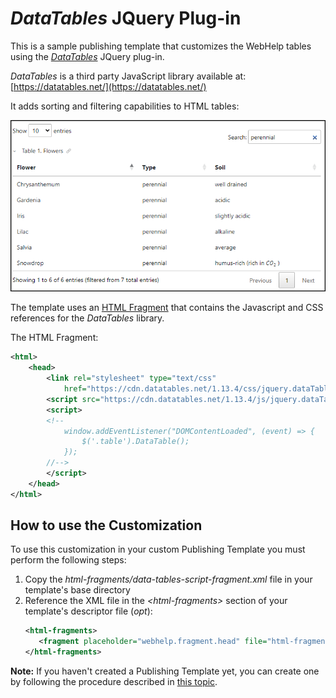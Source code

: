 # *DataTables* JQuery Plug-in

This is a sample publishing template that customizes the WebHelp tables using the *[DataTables](https://datatables.net/)* JQuery plug-in. 

*DataTables* is a third party JavaScript library available at: [https://datatables.net/](https://datatables.net/)

It adds sorting and filtering capabilities to HTML tables:

![resources/img/filetered-sorted-table.png](resources/img/filetered-sorted-table.png "Sortable and Filterable Table")

The template uses an [HTML Fragment](https://www.oxygenxml.com/doc/versions/25.1/ug-webhelp-responsive/topics/wh-add-custom-html.html) that contains the Javascript and CSS references for the *DataTables* library.

The HTML Fragment:
```xml
<html>
    <head>
        <link rel="stylesheet" type="text/css"
            href="https://cdn.datatables.net/1.13.4/css/jquery.dataTables.min.css" />
        <script src="https://cdn.datatables.net/1.13.4/js/jquery.dataTables.min.js" defer="true"/>
        <script>
        <!--
            window.addEventListener("DOMContentLoaded", (event) => {
                $('.table').DataTable();
            });
        //-->
        </script>
    </head>
</html>

```

## How to use the Customization

To use this customization in your custom Publishing Template you must perform the following steps:

1. Copy the *html-fragments/data-tables-script-fragment.xml* file in your template's base directory
1. Reference the XML file in the *&lt;html-fragments>* section of your template's descriptor file (*opt*):
    ```xml
    <html-fragments>
       <fragment placeholder="webhelp.fragment.head" file="html-fragments/data-tables-script-fragment.xml"/>
    </html-fragments>
    ```
**Note:** If you haven't created a Publishing Template yet, you can create one by following the procedure described in [this topic](https://www.oxygenxml.com/doc/versions/25.0/ug-webhelp-responsive/topics/whr-create-publishing-template-x.html).


